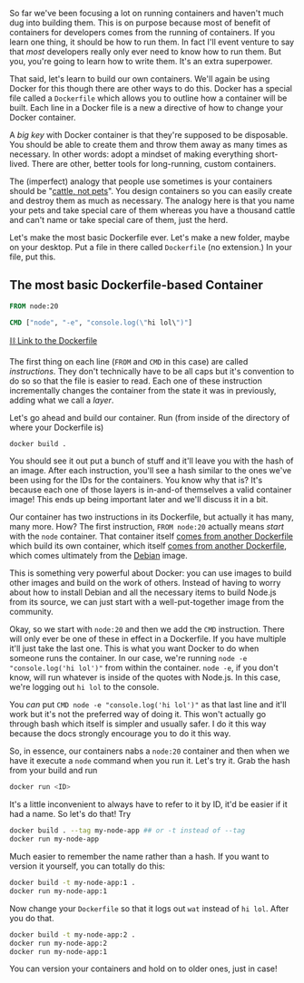 ---
---

So far we've been focusing a lot on running containers and haven't much dug into building them. This is on purpose because most of benefit of containers for developers comes from the running of containers. If you learn one thing, it should be how to run them. In fact I'll event venture to say that _most_ developers really only ever need to know how to run them. But you, you're going to learn how to write them. It's an extra superpower.

That said, let's learn to build our own containers. We'll again be using Docker for this though there are other ways to do this. Docker has a special file called a `Dockerfile` which allows you to outline how a container will be built. Each line in a Docker file is a new a directive of how to change your Docker container.

A _big key_ with Docker container is that they're supposed to be disposable. You should be able to create them and throw them away as many times as necessary. In other words: adopt a mindset of making everything short-lived. There are other, better tools for long-running, custom containers.

The (imperfect) analogy that people use sometimes is your containers should be "[cattle, not pets][cattle]". You design containers so you can easily create and destroy them as much as necessary. The analogy here is that you name your pets and take special care of them whereas you have a thousand cattle and can't name or take special care of them, just the herd.

Let's make the most basic Dockerfile ever. Let's make a new folder, maybe on your desktop. Put a file in there called `Dockerfile` (no extension.) In your file, put this.

## The most basic Dockerfile-based Container

```dockerfile
FROM node:20

CMD ["node", "-e", "console.log(\"hi lol\")"]
```

[⛓️ Link to the Dockerfile][dockerfile]

The first thing on each line (`FROM` and `CMD` in this case) are called _instructions_. They don't technically have to be all caps but it's convention to do so so that the file is easier to read. Each one of these instruction incrementally changes the container from the state it was in previously, adding what we call a _layer_.

Let's go ahead and build our container. Run (from inside of the directory of where your Dockerfile is)

```bash
docker build .
```

You should see it out put a bunch of stuff and it'll leave you with the hash of an image. After each instruction, you'll see a hash similar to the ones we've been using for the IDs for the containers. You know why that is? It's because each one of those layers is in-and-of themselves a valid container image! This ends up being important later and we'll discuss it in a bit.

Our container has two instructions in its Dockerfile, but actually it has many, many more. How? The first instruction, `FROM node:20` actually means _start_ with the `node` container. That container itself [comes from another Dockerfile][docker-node] which build its own container, which itself [comes from another Dockerfile][buildpack], which comes ultimately from the [Debian][debian] image.

This is something very powerful about Docker: you can use images to build other images and build on the work of others. Instead of having to worry about how to install Debian and all the necessary items to build Node.js from its source, we can just start with a well-put-together image from the community.

Okay, so we start with `node:20` and then we add the `CMD` instruction. There will only ever be one of these in effect in a Dockerfile. If you have multiple it'll just take the last one. This is what you want Docker to do when someone runs the container. In our case, we're running `node -e "console.log('hi lol')"` from within the container. `node -e`, if you don't know, will run whatever is inside of the quotes with Node.js. In this case, we're logging out `hi lol` to the console.

You _can_ put `CMD node -e "console.log('hi lol')"` as that last line and it'll work but it's not the preferred way of doing it. This won't actually go through bash which itself is simpler and usually safer. I do it this way because the docs strongly encourage you to do it this way.

So, in essence, our containers nabs a `node:20` container and then when we have it execute a `node` command when you run it. Let's try it. Grab the hash from your build and run

```bash
docker run <ID>
```

It's a little inconvenient to always have to refer to it by ID, it'd be easier if it had a name. So let's do that! Try

```bash
docker build . --tag my-node-app ## or -t instead of --tag
docker run my-node-app
```

Much easier to remember the name rather than a hash. If you want to version it yourself, you can totally do this:

```bash
docker build -t my-node-app:1 .
docker run my-node-app:1
```

Now change your `Dockerfile` so that it logs out `wat` instead of `hi lol`. After you do that.

```bash
docker build -t my-node-app:2 .
docker run my-node-app:2
docker run my-node-app:1
```

You can version your containers and hold on to older ones, just in case!

[buildpack]: https://github.com/docker-library/buildpack-deps
[debian]: https://hub.docker.com/_/debian/
[docker-node]: https://github.com/nodejs/docker-node/blob/master/Dockerfile-debian.template
[cattle]: http://cloudscaling.com/blog/cloud-computing/the-history-of-pets-vs-cattle/
[dockerfile]: https://github.com/btholt/project-files-for-complete-intro-to-containers-v2/blob/main/intro-to-dockerfiles/Dockerfile
